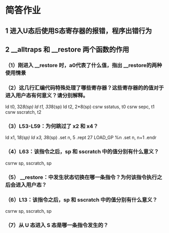 # 简答作业
## 1 进入U态后使用S态寄存器的报错，程序出错行为

## 2 __alltraps 和 __restore 两个函数的作用
### （1）刚进入 __restore 时，a0代表了什么值，指出 __restore的两种使用情景


### （2）这几行汇编代码特殊处理了哪些寄存器？这些寄存器的的值对于进入用户态有何意义？请分别解释。

ld t0, 32*8(sp)
ld t1, 33*8(sp)
ld t2, 2*8(sp)
csrw sstatus, t0
csrw sepc, t1
csrw sscratch, t2

### （3）L53-L59：为何跳过了 x2 和 x4？

ld x1, 1*8(sp)
ld x3, 3*8(sp)
.set n, 5
.rept 27
   LOAD_GP %n
   .set n, n+1
.endr

### （4）L63：该指令之后，sp 和 sscratch 中的值分别有什么意义？

csrrw sp, sscratch, sp

### （5） __restore：中发生状态切换在哪一条指令？为何该指令执行之后会进入用户态？

### （6）L13：该指令之后，sp 和 sscratch 中的值分别有什么意义？

csrrw sp, sscratch, sp

### （7）从 U 态进入 S 态是哪一条指令发生的？